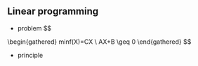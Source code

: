 ## Linear programming
- problem
$$

\begin{gathered}
minf(X)=CX \\
AX+B \geq 0
\end{gathered}
$$

- principle
  
